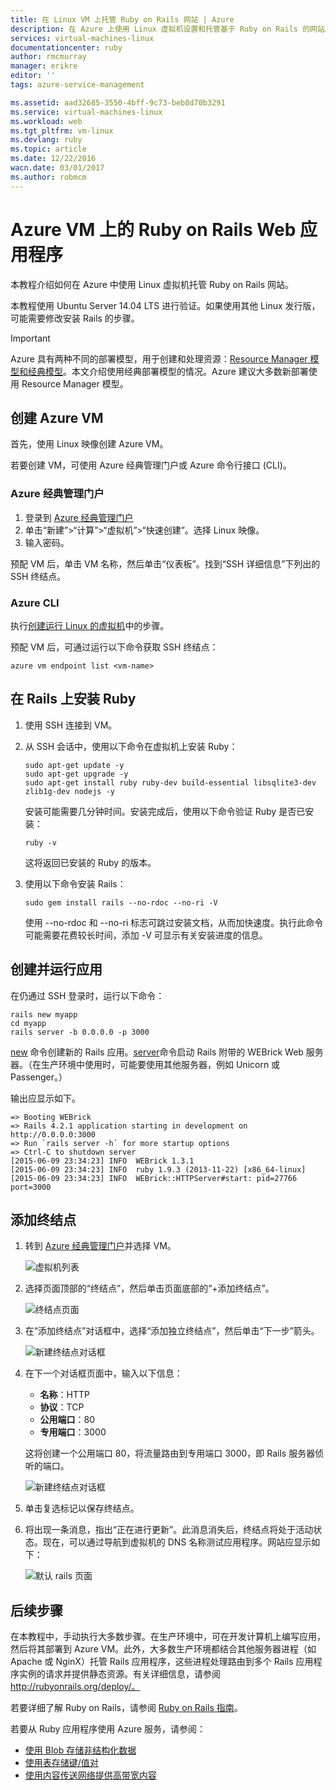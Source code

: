 ```yaml
---
title: 在 Linux VM 上托管 Ruby on Rails 网站 | Azure
description: 在 Azure 上使用 Linux 虚拟机设置和托管基于 Ruby on Rails 的网站。
services: virtual-machines-linux
documentationcenter: ruby
author: rmcmurray
manager: erikre
editor: ''
tags: azure-service-management

ms.assetid: aad32685-3550-4bff-9c73-beb8d70b3291
ms.service: virtual-machines-linux
ms.workload: web
ms.tgt_pltfrm: vm-linux
ms.devlang: ruby
ms.topic: article
ms.date: 12/22/2016
wacn.date: 03/01/2017
ms.author: robmcm
---
```


# Azure VM 上的 Ruby on Rails Web 应用程序
本教程介绍如何在 Azure 中使用 Linux 虚拟机托管 Ruby on Rails 网站。

本教程使用 Ubuntu Server 14.04 LTS 进行验证。如果使用其他 Linux 发行版，可能需要修改安装 Rails 的步骤。

> [!IMPORTANT]
Azure 具有两种不同的部署模型，用于创建和处理资源：[Resource Manager 模型和经典模型](../../../azure-resource-manager/resource-manager-deployment-model.md)。本文介绍使用经典部署模型的情况。Azure 建议大多数新部署使用 Resource Manager 模型。
> 
> 

## 创建 Azure VM
首先，使用 Linux 映像创建 Azure VM。

若要创建 VM，可使用 Azure 经典管理门户或 Azure 命令行接口 \(CLI\)。

### Azure 经典管理门户
1. 登录到 [Azure 经典管理门户](http://manage.windowsazure.cn)
2. 单击“新建”\>“计算”\>“虚拟机”\>“快速创建”。选择 Linux 映像。
3. 输入密码。

预配 VM 后，单击 VM 名称，然后单击“仪表板”。找到“SSH 详细信息”下列出的 SSH 终结点。

### Azure CLI
执行[创建运行 Linux 的虚拟机][vm-instructions]中的步骤。

预配 VM 后，可通过运行以下命令获取 SSH 终结点：

```
azure vm endpoint list <vm-name>  
```

## 在 Rails 上安装 Ruby
1. 使用 SSH 连接到 VM。
2. 从 SSH 会话中，使用以下命令在虚拟机上安装 Ruby：

    ```
    sudo apt-get update -y
    sudo apt-get upgrade -y
    sudo apt-get install ruby ruby-dev build-essential libsqlite3-dev zlib1g-dev nodejs -y
    ```

    安装可能需要几分钟时间。安装完成后，使用以下命令验证 Ruby 是否已安装：

    ```
    ruby -v
    ```

    这将返回已安装的 Ruby 的版本。
3. 使用以下命令安装 Rails：

    ```
    sudo gem install rails --no-rdoc --no-ri -V
    ```

    使用 --no-rdoc 和 --no-ri 标志可跳过安装文档，从而加快速度。执行此命令可能需要花费较长时间，添加 -V 可显示有关安装进度的信息。

## 创建并运行应用
在仍通过 SSH 登录时，运行以下命令：

```
rails new myapp
cd myapp
rails server -b 0.0.0.0 -p 3000
```

[new](http://guides.rubyonrails.org/command_line.html#rails-new) 命令创建新的 Rails 应用。[server](http://guides.rubyonrails.org/command_line.html#rails-server)命令启动 Rails 附带的 WEBrick Web 服务器。（在生产环境中使用时，可能要使用其他服务器，例如 Unicorn 或 Passenger。）

输出应显示如下。

```
=> Booting WEBrick
=> Rails 4.2.1 application starting in development on http://0.0.0.0:3000
=> Run `rails server -h` for more startup options
=> Ctrl-C to shutdown server
[2015-06-09 23:34:23] INFO  WEBrick 1.3.1
[2015-06-09 23:34:23] INFO  ruby 1.9.3 (2013-11-22) [x86_64-linux]
[2015-06-09 23:34:23] INFO  WEBrick::HTTPServer#start: pid=27766 port=3000
```

## 添加终结点
1. 转到 [Azure 经典管理门户][management-portal]并选择 VM。

    ![虚拟机列表][vmlist]  

2. 选择页面顶部的“终结点”，然后单击页面底部的“+添加终结点”。

    ![终结点页面][endpoints]
3. 在“添加终结点”对话框中，选择“添加独立终结点”，然后单击“下一步”箭头。

    ![新建终结点对话框][new-endpoint1]
4. 在下一个对话框页面中，输入以下信息：

    * **名称**：HTTP
    * **协议**：TCP
    * **公用端口**：80
    * **专用端口**：3000

     这将创建一个公用端口 80，将流量路由到专用端口 3000，即 Rails 服务器侦听的端口。

     ![新建终结点对话框][new-endpoint]
5. 单击复选标记以保存终结点。
6. 将出现一条消息，指出“正在进行更新”。此消息消失后，终结点将处于活动状态。现在，可以通过导航到虚拟机的 DNS 名称测试应用程序。网站应显示如下：

    ![默认 rails 页面][default-rails-cloud]  

## <a id="next"></a> 后续步骤
在本教程中，手动执行大多数步骤。在生产环境中，可在开发计算机上编写应用，然后将其部署到 Azure VM。此外，大多数生产环境都结合其他服务器进程（如 Apache 或 NginX）托管 Rails 应用程序，这些进程处理路由到多个 Rails 应用程序实例的请求并提供静态资源。有关详细信息，请参阅 http://rubyonrails.org/deploy/。

若要详细了解 Ruby on Rails，请参阅 [Ruby on Rails 指南][rails-guides]。

若要从 Ruby 应用程序使用 Azure 服务，请参阅：

* [使用 Blob 存储非结构化数据][blobs]
* [使用表存储键/值对][tables]
* [使用内容传送网络提供高带宽内容][cdn-howto]

<!-- WA.com links -->
[blobs]: ../../../storage/storage-ruby-how-to-use-blob-storage.md
[cdn-howto]: /develop/ruby/app-services/
[management-portal]: https://manage.windowsazure.cn/
[tables]: ../../../storage/storage-ruby-how-to-use-table-storage.md
[vm-instructions]: ../../virtual-machines-linux-classic-createportal.md

<!-- External Links -->
[rails-guides]: http://guides.rubyonrails.org/
[sqlite3]: http://www.sqlite.org/

<!-- Images -->

[default-rails-cloud]: ./media/virtual-machines-linux-classic-ruby-rails-web-app/basicrailscloud.png
[vmlist]: ./media/virtual-machines-linux-classic-ruby-rails-web-app/vmlist.png
[endpoints]: ./media/virtual-machines-linux-classic-ruby-rails-web-app/endpoints.png
[new-endpoint]: ./media/virtual-machines-linux-classic-ruby-rails-web-app/newendpoint.png
[new-endpoint1]: ./media/virtual-machines-linux-classic-ruby-rails-web-app/newendpoint1.png

<!---HONumber=Mooncake_0109_2017-->
<!--Update_Description: update meta properties & wording update-->